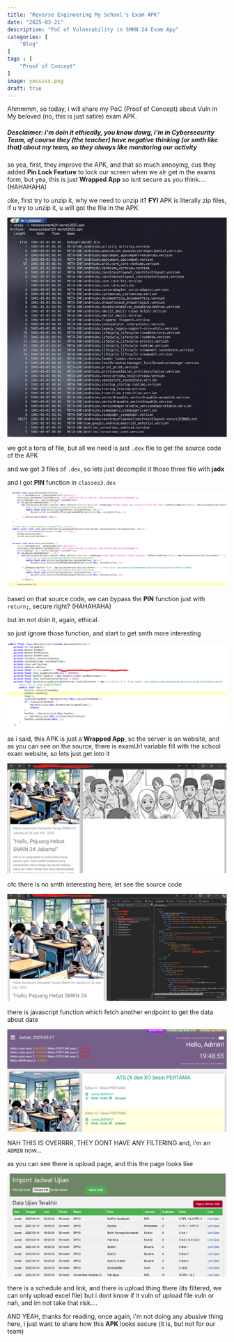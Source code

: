 ```yaml
---
title: "Reverse Engineering My School's Exam APK"
date: "2025-03-21"
description: "PoC of Vulnerability in SMKN 24 Exam App"
categories: [
    "Blog"
]
tags : [
    "Proof of Concept"
]
image: yesssss.png
draft: true
---
```

Ahmmmm, so today, i will share my PoC (Proof of Concept) about Vuln in My beloved (no, this is just satire) exam APK.

##### **Desclaimer: i'm doin it ethically, you know dawg, i'm in Cybersecurity Team, of course they (the teacher) have negative thinking (or smth like that) about my team, so they always like monitoring our activity**

so yea, first, they improve the APK, and that so much annoying, cus they added **Pin Lock Feature** to lock our screen when we alr get in the exams form, but yea, this is just **Wrapped App** so isnt secure as you think.... (HAHAHAHA)

oke, first try to unzip it, why we need to unzip it? **FYI** APK is literally zip files, if u try to unzip it, u will got the file in the APK

![](unzip.png)

we got a tons of file, but all we need is just `.dex` file to get the source code of the APK

and we got 3 files of `.dex`, so lets just decompile it those three file with **jadx**

and i got **PIN** function in `classes3.dex`

![](decompile.png)

based on that source code, we can bypass the **PIN** function just with `return;`, secure right? (HAHAHAHA)

but im not doin it, again, ethical.

so just ignore those function, and start to get smth more interesting

![](weburl.png)

as i said, this APK is just a **Wrapped App**, so the server is on website, and as you can see on the source, there is examUrl variable fill with the school exam website, so lets just get into it

![](yes.png)

ofc there is no smth interesting here, let see the source code

![](indexaaa.png)

there is javascript function which fetch another endpoint to get the data about date

![](helloadmin.png)

NAH THIS IS OVERRRR, THEY DONT HAVE ANY FILTERING and, i'm an `ADMIN` now...

as you can see there is upload page, and this the page looks like

![](IMPORTDATA.png)

there is a schedule and link, and there is upload thing there (its filtered, we can only upload excel file) but i dont know if it vuln of upload file vuln or nah, and im not take that risk....

AND YEAH, thanks for reading, once again, i'm not doing any abusive thing here, i just want to share how this **APK** looks secure (it is, but not for our team)
